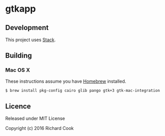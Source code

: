 # gtkapp

## Development

This project uses [Stack][stack].

## Building

### Mac OS X

These instructions assume you have [Homebrew][homebrew] installed.

```bash
$ brew install pkg-config cairo glib pango gtk+3 gtk-mac-integration
```

## Licence

Released under MIT License

Copyright (c) 2016 Richard Cook

[homebrew]: http://brew.sh/
[stack]: https://haskellstack.org/
